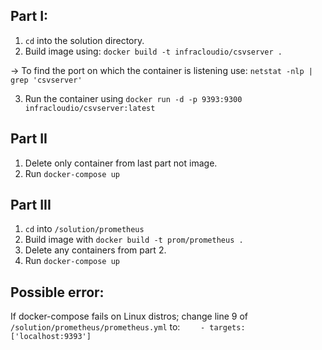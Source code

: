 ## Part I:  

1. `cd` into the solution directory.  
2. Build image using:  `docker build -t infracloudio/csvserver .`

-> To find the port on which the container is listening use: `netstat -nlp | grep 'csvserver'`

3. Run the container using `docker run -d -p 9393:9300 infracloudio/csvserver:latest`
  

## Part II
1. Delete only container from last part not image.
2. Run `docker-compose up`

## Part III
1. `cd` into `/solution/prometheus`
2. Build image with `docker build -t prom/prometheus .`
3. Delete any containers from part 2.
4. Run `docker-compose up`

## Possible error:
If docker-compose fails on Linux distros; change line 9 of `/solution/prometheus/prometheus.yml` to: `    - targets: ['localhost:9393']`   

